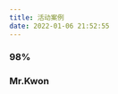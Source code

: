 ```yaml
---
title: 活动案例
date: 2022-01-06 21:52:55
---
```


<link href="https://cdn.jsdelivr.net/npm/bootstrap@5.1.3/dist/css/bootstrap.min.css" rel="stylesheet" integrity="sha384-1BmE4kWBq78iYhFldvKuhfTAU6auU8tT94WrHftjDbrCEXSU1oBoqyl2QvZ6jIW3" crossorigin="anonymous">
<style>
    .container{
        margin:0px auto 20px;
    }
    .preview{
        text-decoration:none;
        color:#313131;
    }
    .sidebar{
        position: fixed;
        z-index: 9;
        left: -8rem;
        bottom: 0;
        width: 8rem;
        height: 100%;
        background-color: rgba(0,0,0,.8);
    }
    .navbar .nav .nav-item-link {
        display: block;
        padding: 1rem;
        color: #bbb;
        text-decoration: none;
        cursor: pointer;
    }
    .navbar-bottom {
        position: absolute;
        bottom: 0;
        width: 100%;
        font-size: 2rem;
    }
    .navbar{
        display:block;
        position: relative;
        padding-top: 3rem;
        text-align: center;
    }
    .nav{
        display:block;
        list-style: none;
        padding-left: 0;
        margin-left: 0;
    }
    .temp-item{
        width: 205px;
        padding: 10px 0;
        margin: 10px auto;    
        border-radius: 18px;
        background: #f4f4f4;
        box-shadow:  3px 3px 6px #bebebe, 
                    -3px -3px 6px #ffffff;
    }
    .temp-item:hover{
        box-shadow: inset -6px -6px 20px rgba(255,255,255,0.7), inset 6px 6px 20px rgba(0,0,0,0.08);
    }
    .temp-item-content{
        padding:8px;
        height: 34px;
    }
    .temp-item-content h4{
        margin: 0.5rem;
    }
    .temp-item-content .play{
        position: relative;
        top: -24px;
        left: 155px;
        border-radius: 104px;
        background: #f9f9f9;
        padding: 5px;
        box-shadow: -6px -6px 20px rgb(255 255 255), 6px 6px 20px rgb(0 0 0 / 10%);
    }
    .ifr{
        display: table;
        border-radius:8px;
    }
</style>
<script src="https://cdn.jsdelivr.net/npm/bootstrap@5.1.3/dist/js/bootstrap.bundle.min.js" integrity="sha384-ka7Sk0Gln4gmtz2MlQnikT1wXgYsOg+OMhuP+IlRH9sENBO0LRn5q+8nbTov4+1p" crossorigin="anonymous"></script>

<div class="container" >
    <h3><a href="#98" class="headerlink" title="98%"></a>98%</h3>
    <div id="98%" class="row row-cols-sm-1 row-cols-md-3">
    </div>
    <h3><a href="#Mr-Kwon" class="headerlink" title="Mr.Kwon"></a>Mr.Kwon</h3><div style="display: flex;"></div>
    <div id="MrKwon" class="row row-cols-sm-1 row-cols-md-3">
    </div>
</div>

<script>
    var config = {
        "98%":[{"name":"FlappyBird",link:"https://www.aichaos.cn/98Percent/FlappyBird/released/index.html"}],
        "MrKwon":[
            {"name":"2048 合成",link:"https://www.aichaos.cn/MrKwon/released/index.html?game=2048"},
            {"name":"六边形消除",link:"https://www.aichaos.cn/MrKwon/released/index.html?game=hextris"},
            {"name":"五子棋",link:"https://www.aichaos.cn/MrKwon/released/index.html?game=gobang"},
            {"name":"五子棋",link:"https://www.aichaos.cn/MrKwon/released/index.html?game=oneStroke"},
            {"name":"消消乐",link:"https://www.aichaos.cn/MrKwon/released/index.html?game=xiaoxiaole"},
        ]
    }

    var keys = Object.keys(config)
    keys.forEach(key=>{
        if(config[key] && config[key].length>0){
            var child = ""
            config[key].forEach(item=>{
                var temp = `
                    <div class="col">
                        <div class="temp-item">
                            <iframe class="ifr m-auto" height=301.5 width=187.5 src="${item.link}" frameborder=0  ></iframe>
                            <a class="preview" href="https://www.aichaos.cn/preview/?purl=${encodeURIComponent(item.link)}">
                            <div class="temp-item-content">
                                <h4>${item.name}</h4>
                                <span class="play">▶</span>
                            </div>
                            </a>
                        </div>
                    </div>
                `
                child+=temp
            })
            console.log(child)
            document.getElementById(key).innerHTML = child
        }
        
    })
</script>